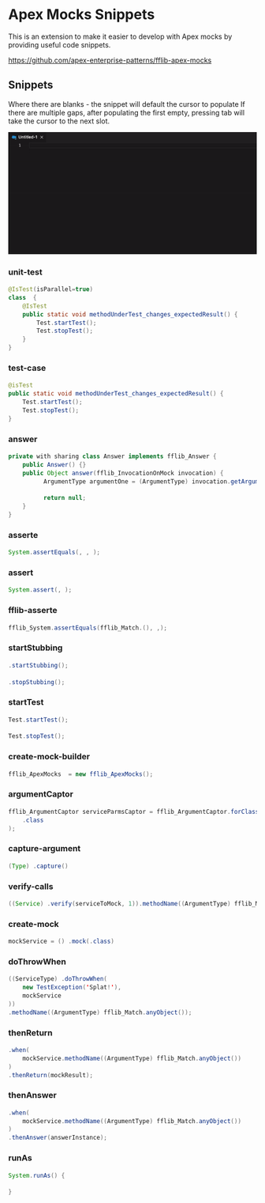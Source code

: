 # Apex Mocks Snippets

This is an extension to make it easier to develop with Apex mocks by providing useful code snippets.

https://github.com/apex-enterprise-patterns/fflib-apex-mocks

## Snippets
Where there are blanks - the snippet will default the cursor to populate
If there are multiple gaps, after populating the first empty, pressing tab will take the cursor to
the next slot.

![Apex Mocks Example](apex-mocks-example.gif)

### unit-test

```java
@IsTest(isParallel=true)
class  {
    @IsTest
    public static void methodUnderTest_changes_expectedResult() {
        Test.startTest();
        Test.stopTest();
    }
}
```

### test-case

```java
@isTest
public static void methodUnderTest_changes_expectedResult() {
    Test.startTest();
    Test.stopTest();
}
```

### answer

```java
private with sharing class Answer implements fflib_Answer {
    public Answer() {}
    public Object answer(fflib_InvocationOnMock invocation) {
          ArgumentType argumentOne = (ArgumentType) invocation.getArgument(0);

          return null;
    }
}
```

### asserte

```java
System.assertEquals(, , );
```

### assert

```java
System.assert(, );
```

### fflib-asserte

```java
fflib_System.assertEquals(fflib_Match.(), ,);
```

### startStubbing

```java
.startStubbing();

.stopStubbing();
```

### startTest

```java
Test.startTest();

Test.stopTest();
```

### create-mock-builder

```java
fflib_ApexMocks  = new fflib_ApexMocks();
```

### argumentCaptor

```java
fflib_ArgumentCaptor serviceParmsCaptor = fflib_ArgumentCaptor.forClass(
	.class
);
```

### capture-argument

```java
(Type) .capture()
```

### verify-calls

```java
((Service) .verify(serviceToMock, 1)).methodName((ArgumentType) fflib_Match.anyObject());
```

### create-mock

```java
mockService = () .mock(.class)
```

### doThrowWhen

```java
((ServiceType) .doThrowWhen(
    new TestException('Splat!'),
    mockService
))
.methodName((ArgumentType) fflib_Match.anyObject());
```

### thenReturn

```java
.when(
    mockService.methodName((ArgumentType) fflib_Match.anyObject())
)
.thenReturn(mockResult);
```

### thenAnswer

```java
.when(
    mockService.methodName((ArgumentType) fflib_Match.anyObject())
)
.thenAnswer(answerInstance);
```

### runAs

```java
System.runAs() {

}
```
